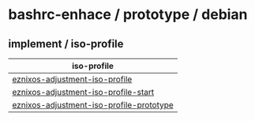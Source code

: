 

# bashrc-enhace / prototype / debian


## implement / iso-profile

| iso-profile |
| --- |
| [eznixos-adjustment-iso-profile](https://github.com/samwhelp/eznixos-adjustment-iso-profile) |
| [eznixos-adjustment-iso-profile-start](https://github.com/samwhelp/eznixos-adjustment-iso-profile-start) |
| [eznixos-adjustment-iso-profile-prototype]([eznixos-adjustment-iso-profile-prototype](https://github.com/samwhelp/eznixos-adjustment-iso-profile-prototype)) |
